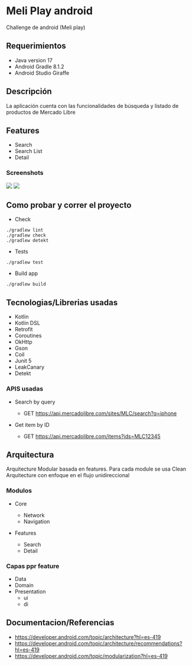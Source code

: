# Meli Play android

Challenge de android (Meli play)

## Requerimientos

- Java version 17
- Android Gradle 8.1.2
- Android Studio Giraffe

## Descripción

La aplicación cuenta con las funcionalidades de búsqueda y listado de productos de Mercado Libre

## Features

- Search
- Search List
- Detail

### Screenshots

<img src="screenshots/search_feature_image.png"/> <img src="screenshots/detail_feature_image.png"/>

## Como probar y correr el proyecto

- Check 
```
./gradlew lint
./gradlew check
./gradlew detekt
```

- Tests
```
./gradlew test
```

- Build app
```
./gradlew build
```

## Tecnologias/Librerias usadas

- Kotlin
- Kotlin DSL
- Retrofit
- Coroutines
- OkHttp
- Gson
- Coil
- Junit 5
- LeakCanary
- Detekt


### APIS usadas

- Search by query 
  - GET https://api.mercadolibre.com/sites/MLC/search?q=iphone

- Get item by ID
  - GET https://api.mercadolibre.com/items?ids=MLC12345

## Arquitectura

Arquitecture Modular basada en features. Para cada module se usa  Clean Arquitecture con enfoque en el flujo unidireccional

### Modulos

- Core
  - Network
  - Navigation

- Features
  - Search
  - Detail

### Capas ppr feature

- Data
- Domain
- Presentation
  - ui
  - di

## Documentacion/Referencias

- https://developer.android.com/topic/architecture?hl=es-419
- https://developer.android.com/topic/architecture/recommendations?hl=es-419
- https://developer.android.com/topic/modularization?hl=es-419